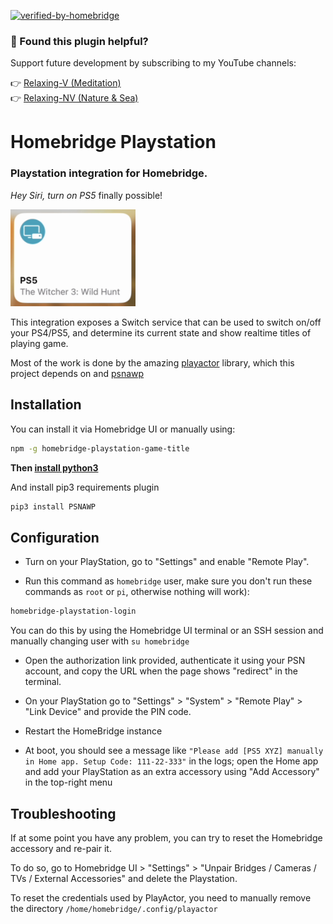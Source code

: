 [![verified-by-homebridge](https://badgen.net/badge/homebridge/verified/purple)](https://github.com/homebridge/homebridge/wiki/Verified-Plugins)
### 💜 Found this plugin helpful?

Support future development by subscribing to my YouTube channels:

👉 [Relaxing-V (Meditation)](https://www.youtube.com/@Relaxing-V)  
👉 [Relaxing-NV (Nature & Sea)](https://www.youtube.com/@Relaxing-NV)
# Homebridge Playstation

### Playstation integration for Homebridge.

_Hey Siri, turn on PS5_ finally possible!

<img src="https://github.com/NikDevx/homebridge-playstation/blob/master/PS5%20title%20change.gif?raw=true" width="200">

This integration exposes a Switch service that can be used to switch on/off your PS4/PS5, and determine its current state and show realtime titles of playing game. 

Most of the work is done by the amazing [playactor](https://github.com/dhleong/playactor) library, which this project depends on and [psnawp](https://github.com/isFakeAccount/psnawp)
## Installation

You can install it via Homebridge UI or manually using:
```bash
npm -g homebridge-playstation-game-title
```

**Then <a target="_blank" href="https://www.python.org/downloads/">install python3</a>**

And install pip3 requirements plugin
```bash
pip3 install PSNAWP
```

## Configuration

- Turn on your PlayStation, go to "Settings" and enable "Remote Play".

- Run this command as `homebridge` user, make sure you don't run these commands as `root` or `pi`, otherwise nothing will work):

```bash
homebridge-playstation-login
```

You can do this by using the Homebridge UI terminal or an SSH session and manually changing user with `su homebridge`

- Open the authorization link provided, authenticate it using your PSN account, and copy the URL when the page shows "redirect" in the terminal.

- On your PlayStation go to "Settings" > "System" > "Remote Play" > "Link Device" and provide the PIN code.

- Restart the HomeBridge instance

- At boot, you should see a message like `"Please add [PS5 XYZ] manually in Home app. Setup Code: 111-22-333"` in the  logs; open the Home app and add your PlayStation as an extra accessory using "Add Accessory" in the top-right menu

## Troubleshooting

If at some point you have any problem, you can try to reset the Homebridge accessory and re-pair it.

To do so, go to Homebridge UI > "Settings" > "Unpair Bridges / Cameras / TVs / External Accessories" and delete the Playstation.

To reset the credentials used by PlayActor, you need to manually remove the directory `/home/homebridge/.config/playactor`